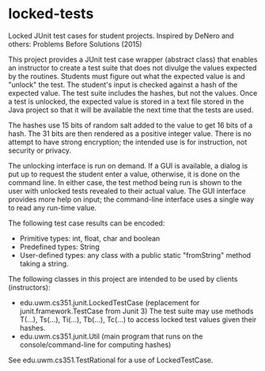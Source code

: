 # locked-tests
Locked JUnit test cases for student projects.  Inspired by DeNero and others: Problems Before Solutions (2015)

This project provides a JUnit test case wrapper (abstract class) that enables an instructor to create a 
test suite that does not divulge the values expected by the routines.  Students must figure out what the
expected value is and "unlock" the test.  The student's input is checked against a hash of the expected
value.  The test suite includes the hashes, but not the values.  Once a test is unlocked, the expected
value is stored in a text file stored in the Java project so that it will be available the next time that
the tests are used.

The hashes use 15 bits of random salt added to the value to get 16 bits of a hash.  The 31 bits are then 
rendered as a positive integer value.  There is no attempt to have strong encryption; the intended use is
for instruction, not security or privacy.

The unlocking interface is run on demand.  If a GUI is available, a dialog is put up to request the
student enter a value, otherwise, it is done on the command line.  In either case, the test method being
run is shown to the user with unlocked tests revealed to their actual value.  The GUI interface provides
more help on input; the command-line interface uses a single way to read any run-time value.

The following test case results can be encoded:
- Primitive types: int, float, char and boolean
- Predefined types: String
- User-defined types: any class with a public static "fromString" method taking a string.

The following classes in this project are intended to be used by clients (instructors):
- edu.uwm.cs351.junit.LockedTestCase
   (replacement for junit.framework.TestCase from Junit 3)
   The test suite may use methods T(...), Ts(...), Ti(...), Tb(...), Tc(...)
   to access locked test values given their hashes.
- edu.uwm.cs351.junit.Util
   (main program that runs on the console/command-line for computing hashes)
   
See edu.uwm.cs351.TestRational for a use of LockedTestCase.

